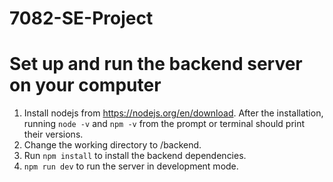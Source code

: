 # 7082-SE-Project

# Set up and run the backend server on your computer
1. Install nodejs from https://nodejs.org/en/download. After the installation, running ```node -v``` and ```npm -v``` from the prompt or terminal should print their versions.
2. Change the working directory to /backend.
3. Run ```npm install``` to install the backend dependencies.
4. ```npm run dev``` to run the server in development mode.